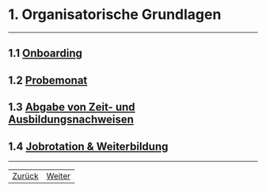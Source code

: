 # 1. Organisatorische Grundlagen

---

## 1.1 [Onboarding](1/README.md)

## 1.2 [Probemonat](2/README.md)

## 1.3 [Abgabe von Zeit- und Ausbildungsnachweisen](3/README.md)

## 1.4 [Jobrotation & Weiterbildung](4/README.md)

---

| | |
| --- | --- |
| [Zurück](/README.md) | [Weiter](1/1/README.md) |